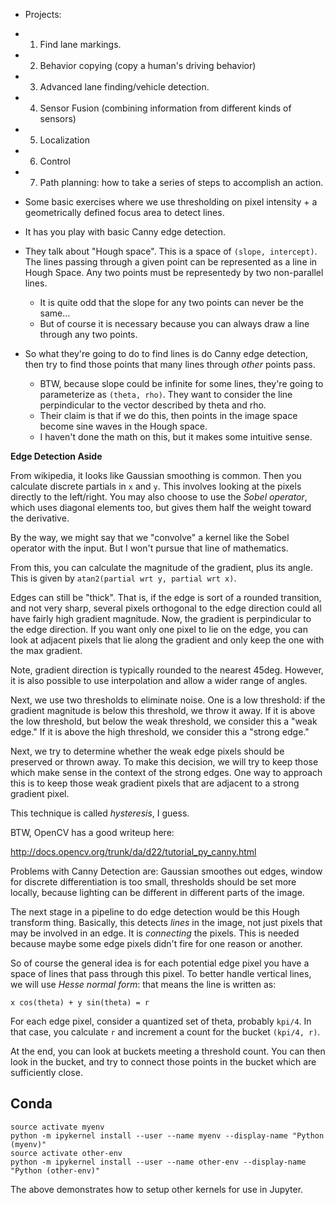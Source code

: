 * Projects:
* 1. Find lane markings.
* 2. Behavior copying (copy a human's driving behavior)
* 3. Advanced lane finding/vehicle detection.
* 4. Sensor Fusion (combining information from different kinds of
  sensors)
* 5. Localization
* 6. Control
* 7. Path planning: how to take a series of steps to accomplish an
  action.

* Some basic exercises where we use thresholding on pixel intensity +
  a geometrically defined focus area to detect lines.
* It has you play with basic Canny edge detection.
* They talk about "Hough space". This is a space of `(slope,
  intercept)`. The lines passing through a given point can be
  represented as a line in Hough Space. Any two points must be
  representedy by two non-parallel lines.
    * It is quite odd that the slope for any two points can never be
      the same...
    * But of course it is necessary because you can always draw a line
      through any two points.
* So what they're going to do to find lines is do Canny edge
  detection, then try to find those points that many lines through
  *other* points pass.
    * BTW, because slope could be infinite for some lines, they're
      going to parameterize as `(theta, rho)`. They want to consider
      the line perpindicular to the vector described by theta and rho.
    * Their claim is that if we do this, then points in the image
      space become sine waves in the Hough space.
    * I haven't done the math on this, but it makes some intuitive
      sense.

**Edge Detection Aside**

From wikipedia, it looks like Gaussian smoothing is common. Then you
calculate discrete partials in `x` and `y`. This involves looking at
the pixels directly to the left/right. You may also choose to use the
*Sobel operator*, which uses diagonal elements too, but gives them
half the weight toward the derivative.

By the way, we might say that we "convolve" a kernel like the Sobel
operator with the input. But I won't pursue that line of mathematics.

From this, you can calculate the magnitude of the gradient, plus its
angle. This is given by `atan2(partial wrt y, partial wrt x)`.

Edges can still be "thick". That is, if the edge is sort of a rounded
transition, and not very sharp, several pixels orthogonal to the edge
direction could all have fairly high gradient magnitude. Now, the
gradient is perpindicular to the edge direction. If you want only one
pixel to lie on the edge, you can look at adjacent pixels that lie
along the gradient and only keep the one with the max gradient.

Note, gradient direction is typically rounded to the nearest
45deg. However, it is also possible to use interpolation and allow a
wider range of angles.

Next, we use two thresholds to eliminate noise. One is a low
threshold: if the gradient magnitude is below this threshold, we throw
it away. If it is above the low threshold, but below the weak
threshold, we consider this a "weak edge." If it is above the high
threshold, we consider this a "strong edge."

Next, we try to determine whether the weak edge pixels should be
preserved or thrown away. To make this decision, we will try to keep
those which make sense in the context of the strong edges. One way to
approach this is to keep those weak gradient pixels that are adjacent
to a strong gradient pixel.

This technique is called *hysteresis*, I guess.

BTW, OpenCV has a good writeup here:

http://docs.opencv.org/trunk/da/d22/tutorial_py_canny.html

Problems with Canny Detection are: Gaussian smoothes out edges, window
for discrete differentiation is too small, thresholds should be set
more locally, because lighting can be different in different parts of
the image.

The next stage in a pipeline to do edge detection would be this Hough
transform thing. Basically, this detects *lines* in the image, not
just pixels that may be involved in an edge. It is *connecting* the
pixels. This is needed because maybe some edge pixels didn't fire for
one reason or another.

So of course the general idea is for each potential edge pixel you
have a space of lines that pass through this pixel. To better handle
vertical lines, we will use *Hesse normal form*: that means the line
is written as:

    x cos(theta) + y sin(theta) = r

For each edge pixel, consider a quantized set of theta, probably
`kpi/4`. In that case, you calculate `r` and increment a count for the
bucket `(kpi/4, r)`.

At the end, you can look at buckets meeting a threshold count. You can
then look in the bucket, and try to connect those points in the bucket
which are sufficiently close.

## Conda

```
source activate myenv
python -m ipykernel install --user --name myenv --display-name "Python (myenv)"
source activate other-env
python -m ipykernel install --user --name other-env --display-name "Python (other-env)"
```

The above demonstrates how to setup other kernels for use in Jupyter.
